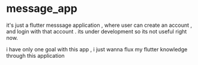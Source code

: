 # message_app

it's just a flutter messsage application , where user can create an account , and login with that account . its under development so its not useful right now.

i have only one goal with this app , i just wanna flux my flutter knowledge through this application

